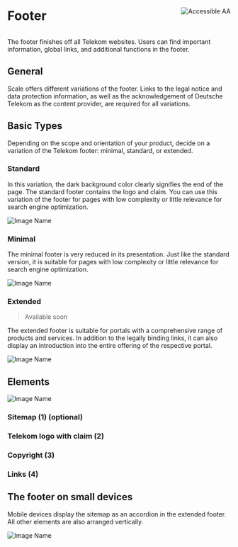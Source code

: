 <div style="display: inline-flex; align-items: center; justify-content: space-between; width: 100%;">
    <h1>Footer</h1>
    <img src="assets/aa.png" alt="Accessible AA" />
</div>

The footer finishes off all Telekom websites. Users can find important information, global links, and additional functions in the footer.

## General

Scale offers different variations of the footer. Links to the legal notice and data protection information, as well as the acknowledgement of Deutsche Telekom as the content provider, are required for all variations.

## Basic Types

Depending on the scope and orientation of your product, decide on a variation of the Telekom footer: minimal, standard, or extended.

### Standard

In this variation, the dark background color clearly signifies the end of the page. The standard footer contains the logo and claim. You can use this variation of the footer for pages with low complexity or little relevance for search engine optimization.

![Image Name](assets/3_components/footer/Footer-standard.png)

### Minimal

The minimal footer is very reduced in its presentation. Just like the standard version, it is suitable for pages with low complexity or little relevance for search engine optimization.

![Image Name](assets/3_components/footer/Footer-minimal.png)

### Extended

> Available soon

The extended footer is suitable for portals with a comprehensive range of products and services. In addition to the legally binding links, it can also display an introduction into the entire offering of the respective portal.

![Image Name](assets/3_components/footer/footer-erweitert.png)

## Elements

![Image Name](assets/3_components/footer/footer-elemente.png)

### Sitemap (1) (optional)

### Telekom logo with claim (2)

### Copyright (3)

### Links (4)

## The footer on small devices

Mobile devices display the sitemap as an accordion in the extended footer. All other elements are also arranged vertically.

![Image Name](assets/3_components/footer/Footer-navigation-mobile.png)
